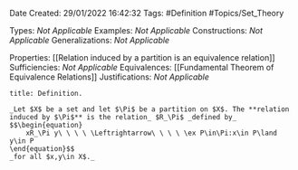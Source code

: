 <div class="topSpace"></div>

Date Created: 29/01/2022 16:42:32
Tags: #Definition #Topics/Set_Theory

Types: _Not Applicable_
Examples: _Not Applicable_
Constructions: _Not Applicable_
Generalizations: _Not Applicable_

Properties: [[Relation induced by a partition is an equivalence relation]]
Sufficiencies: _Not Applicable_
Equivalences: [[Fundamental Theorem of Equivalence Relations]]
Justifications: _Not Applicable_

``` ad-Definition
title: Definition.

_Let $X$ be a set and let $\Pi$ be a partition on $X$. The **relation induced by $\Pi$** is the relation_ $R_\Pi$ _defined by_
$$\begin{equation}
    xR_\Pi y\ \ \ \ \Leftrightarrow\ \ \ \ \ex P\in\Pi:x\in P\land y\in P
\end{equation}$$
_for all $x,y\in X$._

```
